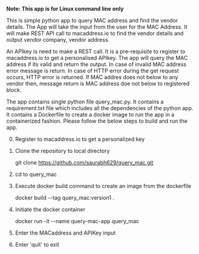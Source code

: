 **Note: This app is for Linux command line only**

This is simple python app to query MAC address and find the vendor details. The App will take the input from the user for the MAC Address. It will make REST API call to macaddress.io to find the vendor details and output vendor company, vendor address.

An APIkey is need to make a REST call. It is a pre-requisite to register to macaddress.io to get a personalised APIkey. The app will query the MAC address if its valid and return the output. In case of invalid MAC address error message is return. In case of HTTP error during the get request occurs, HTTP error is returned. If MAC addres does not below to any vendor then, message return is MAC address doe not below to registered block. 

The app contains single python file query_mac.py. It contains a requirement.txt file which includes all the dependencies of the python app. It contains a Dockerfile to create a docker image to run the app in a containerized fashion. Please follow the below steps to build and run the app.

0. Register to macaddress.io to get a personalized key 

1. Clone the repository to local directory
   
   git clone https://github.com/saurabh629/query_mac.git

2. cd to query_mac

3. Execute docker build command to create an image from the
   dockerfile
   
   docker build --tag query_mac:version1 .

4. Initiate the docker container
   
   docker run -it --name query-mac-app query_mac

5. Enter the MACaddress and APIKey input

6. Enter 'quit' to exit


